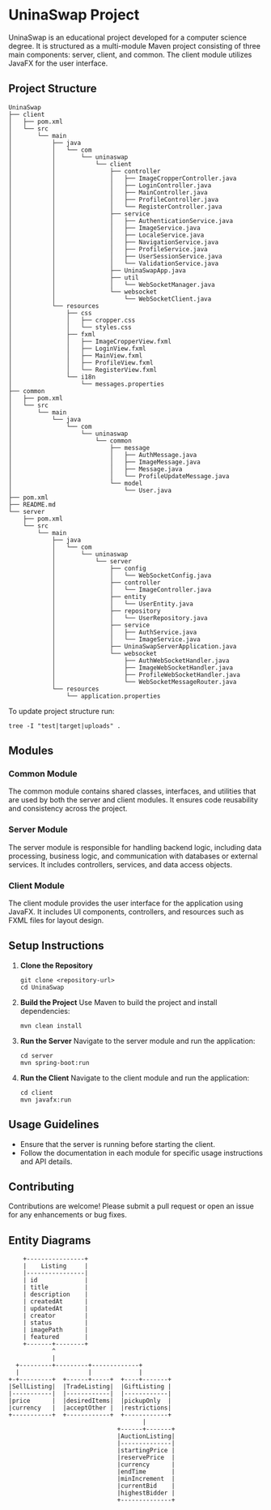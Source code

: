 # UninaSwap Project

UninaSwap is an educational project developed for a computer science degree. It is structured as a multi-module Maven project consisting of three main components: server, client, and common. The client module utilizes JavaFX for the user interface.

## Project Structure

```
UninaSwap
├── client
│   ├── pom.xml
│   └── src
│       └── main
│           ├── java
│           │   └── com
│           │       └── uninaswap
│           │           └── client
│           │               ├── controller
│           │               │   ├── ImageCropperController.java
│           │               │   ├── LoginController.java
│           │               │   ├── MainController.java
│           │               │   ├── ProfileController.java
│           │               │   └── RegisterController.java
│           │               ├── service
│           │               │   ├── AuthenticationService.java
│           │               │   ├── ImageService.java
│           │               │   ├── LocaleService.java
│           │               │   ├── NavigationService.java
│           │               │   ├── ProfileService.java
│           │               │   ├── UserSessionService.java
│           │               │   └── ValidationService.java
│           │               ├── UninaSwapApp.java
│           │               ├── util
│           │               │   └── WebSocketManager.java
│           │               └── websocket
│           │                   └── WebSocketClient.java
│           └── resources
│               ├── css
│               │   ├── cropper.css
│               │   └── styles.css
│               ├── fxml
│               │   ├── ImageCropperView.fxml
│               │   ├── LoginView.fxml
│               │   ├── MainView.fxml
│               │   ├── ProfileView.fxml
│               │   └── RegisterView.fxml
│               └── i18n
│                   └── messages.properties
├── common
│   ├── pom.xml
│   └── src
│       └── main
│           └── java
│               └── com
│                   └── uninaswap
│                       └── common
│                           ├── message
│                           │   ├── AuthMessage.java
│                           │   ├── ImageMessage.java
│                           │   ├── Message.java
│                           │   └── ProfileUpdateMessage.java
│                           └── model
│                               └── User.java
├── pom.xml
├── README.md
└── server
    ├── pom.xml
    └── src
        └── main
            ├── java
            │   └── com
            │       └── uninaswap
            │           └── server
            │               ├── config
            │               │   └── WebSocketConfig.java
            │               ├── controller
            │               │   └── ImageController.java
            │               ├── entity
            │               │   └── UserEntity.java
            │               ├── repository
            │               │   └── UserRepository.java
            │               ├── service
            │               │   ├── AuthService.java
            │               │   └── ImageService.java
            │               ├── UninaSwapServerApplication.java
            │               └── websocket
            │                   ├── AuthWebSocketHandler.java
            │                   ├── ImageWebSocketHandler.java
            │                   ├── ProfileWebSocketHandler.java
            │                   └── WebSocketMessageRouter.java
            └── resources
                └── application.properties
```
To update project structure run:
```
tree -I "test|target|uploads" .
```
## Modules

### Common Module
The common module contains shared classes, interfaces, and utilities that are used by both the server and client modules. It ensures code reusability and consistency across the project.

### Server Module
The server module is responsible for handling backend logic, including data processing, business logic, and communication with databases or external services. It includes controllers, services, and data access objects.

### Client Module
The client module provides the user interface for the application using JavaFX. It includes UI components, controllers, and resources such as FXML files for layout design.

## Setup Instructions

1. **Clone the Repository**
   ```
   git clone <repository-url>
   cd UninaSwap
   ```

2. **Build the Project**
   Use Maven to build the project and install dependencies:
   ```
   mvn clean install
   ```

3. **Run the Server**
   Navigate to the server module and run the application:
   ```
   cd server
   mvn spring-boot:run
   ```

4. **Run the Client**
   Navigate to the client module and run the application:
   ```
   cd client
   mvn javafx:run
   ```

## Usage Guidelines

- Ensure that the server is running before starting the client.
- Follow the documentation in each module for specific usage instructions and API details.

## Contributing

Contributions are welcome! Please submit a pull request or open an issue for any enhancements or bug fixes.



## Entity Diagrams

```
    +----------------+
    |    Listing     |
    |----------------|
    | id             |
    | title          |
    | description    |
    | createdAt      |
    | updatedAt      |
    | creator        |
    | status         |
    | imagePath      |
    | featured       |
    +-------+--------+
            ^
            |
  +---------+---------+-------------+
  |                   |             |
+-+---------+  +------+-----+  +----+-------+
|SellListing|  |TradeListing|  |GiftListing |
|-----------|  |------------|  |------------|
|price      |  |desiredItems|  |pickupOnly  |
|currency   |  |acceptOther |  |restrictions|
+-----------+  +------------+  +------------+
                                     |
                              +------+-------+
                              |AuctionListing|
                              |--------------|
                              |startingPrice |
                              |reservePrice  |
                              |currency      |
                              |endTime       |
                              |minIncrement  |
                              |currentBid    |
                              |highestBidder |
                              +--------------+
```

